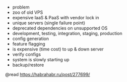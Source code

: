- problem
 - zoo of old VPS
 - expensive IaaS & PaaS with vendor lock in
 - unique servers (single failure point)
 - deprecated dependencies on unsupported OS
 - development, testing, integration, staging, production
 - config generation
 - feature flagging
 - is expensive (time cost) to up & down server
  - verify configs
  - system is slowly starting up
  - backup/restore
 
 @read https://habrahabr.ru/post/277699/
